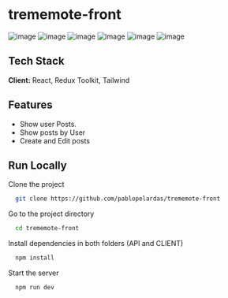 # trememote-front
![image](https://user-images.githubusercontent.com/31576799/182454285-2ab3ffc6-11f3-45bd-b0b6-4a9fa1b33c91.png)
![image](https://user-images.githubusercontent.com/31576799/182454364-99461972-f718-44fc-b566-d8e159b64660.png)
![image](https://user-images.githubusercontent.com/31576799/182454397-bce2cb97-c1f8-45ee-80da-485b5a0707cf.png)
![image](https://user-images.githubusercontent.com/31576799/182454461-5beb1fe6-7e7d-4606-be38-ccd6ce0923ea.png)
![image](https://user-images.githubusercontent.com/31576799/182454483-2574f1ed-77a4-4e0e-94bd-6f04e367bca7.png)
![image](https://user-images.githubusercontent.com/31576799/182454522-4f740b60-d8cd-477c-8182-aabe555f2dd9.png)

## Tech Stack

**Client:** React, Redux Toolkit, Tailwind

## Features

- Show user Posts.
- Show posts by User
- Create and Edit posts

## Run Locally

Clone the project

```bash
  git clone https://github.com/pablopelardas/trememote-front
```

Go to the project directory

```bash
  cd trememote-front
```

Install dependencies in both folders (API and CLIENT)

```bash
  npm install
```

Start the server

```bash
  npm run dev
```
